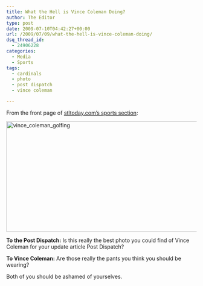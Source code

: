 ```yaml
---
title: What the Hell is Vince Coleman Doing?
author: The Editor
type: post
date: 2009-07-10T04:42:27+00:00
url: /2009/07/09/what-the-hell-is-vince-coleman-doing/
dsq_thread_id:
  - 24906228
categories:
  - Media
  - Sports
tags:
  - cardinals
  - photo
  - post dispatch
  - vince coleman

---
```

From the front page of [stltoday.com&#8217;s sports section][1]:

[<img class="aligncenter size-full wp-image-840" title="vince_coleman_golfing" src="http://punchingkitty.com/wp-content/uploads/2009/07/vince_coleman_golfing.jpg" alt="vince_coleman_golfing" width="565" height="293" srcset="http://media.punchingkitty.com/wordpress/2009/07/vince_coleman_golfing.jpg 565w, http://media.punchingkitty.com/wordpress/2009/07/vince_coleman_golfing-300x155.jpg 300w" sizes="(max-width: 565px) 100vw, 565px" />][2]

**To the Post Dispatch:** Is this really the best photo you could find of Vince Coleman for your update article Post Dispatch?

**To Vince Coleman:** Are those really the pants you think you should be wearing?

Both of you should be ashamed of yourselves.

 [1]: http://stltoday.com/sports
 [2]: http://punchingkitty.com/wp-content/uploads/2009/07/vince_coleman_golfing.jpg